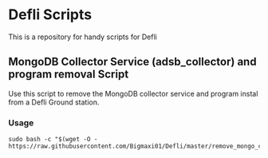 # Defli Scripts
This is a repository for handy scripts for Defli

## MongoDB Collector Service (adsb_collector) and program removal Script
Use this script to remove the MongoDB collector service and program instal from a Defli Ground station.

### Usage
```
sudo bash -c "$(wget -O - https://raw.githubusercontent.com/Bigmaxi01/Defli/master/remove_mongo_collector.sh)"
